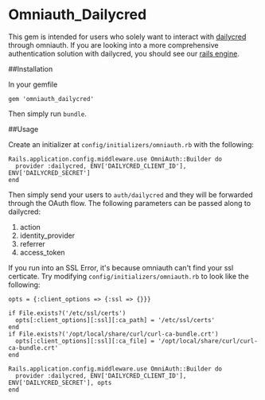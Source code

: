 # Omniauth_Dailycred

This gem is intended for users who solely want to interact with [dailycred](https://www.dailycred.com) through omniauth. If you are looking into a more comprehensive authentication solution with dailycred, you should see our [rails engine](https://github.com/dailycred/dailycred).

##Installation

In your gemfile

~~~
gem 'omniauth_dailycred'
~~~

Then simply run `bundle`.

##Usage

Create an initializer at `config/initializers/omniauth.rb` with the following:

~~~
Rails.application.config.middleware.use OmniAuth::Builder do
  provider :dailycred, ENV['DAILYCRED_CLIENT_ID'], ENV['DAILYCRED_SECRET']
end
~~~

Then simply send your users to `auth/dailycred` and they will be forwarded through the OAuth flow. The following parameters can be passed along to dailycred:

1. action
1. identity_provider
1. referrer
1. access_token

If you run into an SSL Error, it's because omniauth can't find your ssl certicate. Try modifying `config/initializers/omniauth.rb` to look like the following:

~~~
opts = {:client_options => {:ssl => {}}}

if File.exists?('/etc/ssl/certs')
  opts[:client_options][:ssl][:ca_path] = '/etc/ssl/certs'
end
if File.exists?('/opt/local/share/curl/curl-ca-bundle.crt')
  opts[:client_options][:ssl][:ca_file] = '/opt/local/share/curl/curl-ca-bundle.crt'
end

Rails.application.config.middleware.use OmniAuth::Builder do
  provider :dailycred, ENV['DAILYCRED_CLIENT_ID'], ENV['DAILYCRED_SECRET'], opts
end
~~~